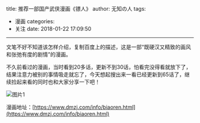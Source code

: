 title: 推荐一部国产武侠漫画《镖人》
author: 无知の人
tags:
  - 漫画
categories:
  - 关注
date: 2018-01-22 17:09:50
---
文笔不好不知道该怎样介绍，复制百度上的描述，这是一部“既硬汉又精致的画风和张弛有度的剧情”的漫画。

不久前看过的漫画，当时看到20多话，更新不到30话，怕看完没得看就放下了，结果注意力被别的事情吸走就忘了，今天想起搜出来一看已经更新到65话了，继续捡起来看的同时也和大家分享一下吧！

![图片1](/blog/images/推荐一部国产武侠漫画《镖人》/1.jpg)

漫画地址：[https://www.dmzj.com/info/biaoren.html](https://www.dmzj.com/info/biaoren.html)